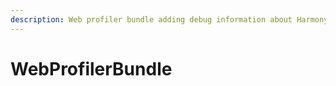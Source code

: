 ```yaml
---
description: Web profiler bundle adding debug information about HarmonyCMS environment
---
```


# WebProfilerBundle

